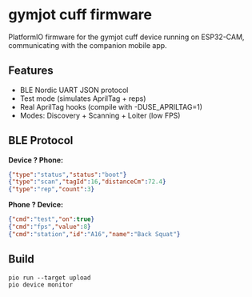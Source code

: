 # gymjot cuff firmware

PlatformIO firmware for the gymjot cuff device running on ESP32-CAM, communicating with the companion mobile app.

## Features
- BLE Nordic UART JSON protocol
- Test mode (simulates AprilTag + reps)
- Real AprilTag hooks (compile with -DUSE_APRILTAG=1)
- Modes: Discovery + Scanning + Loiter (low FPS)

## BLE Protocol
**Device ? Phone:**
```json
{"type":"status","status":"boot"}
{"type":"scan","tagId":16,"distanceCm":72.4}
{"type":"rep","count":3}
```

**Phone ? Device:**
```json
{"cmd":"test","on":true}
{"cmd":"fps","value":8}
{"cmd":"station","id":"A16","name":"Back Squat"}
```

## Build
```
pio run --target upload
pio device monitor
```
